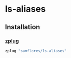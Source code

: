 # ls-aliases

## Installation

### [zplug](https://github.com/zplug/zplug)

```zsh
zplug "samflores/ls-aliases"
```
